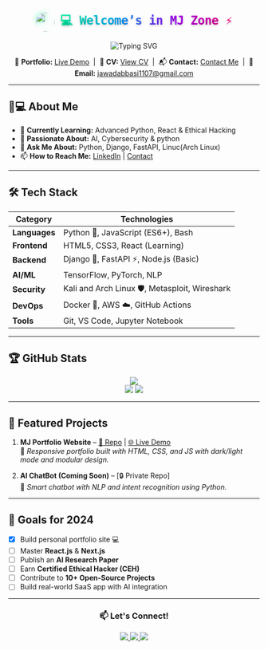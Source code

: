 <h1 align="center">
  <span style="font-size: 1.5rem; font-family: 'JetBrains Mono', 'Fira Code', monospace; letter-spacing: -0.5px; display: inline-flex; align-items: center; gap: 12px;">
    <img src="https://media.giphy.com/media/3ohzdIuqZs3hIwGJJq/giphy.gif"
         width="38px"
         style="vertical-align: middle; filter: drop-shadow(0 0 6px rgba(0,255,157,0.6)); border-radius: 50%;">
    <strong style="
      background: linear-gradient(90deg, #00ffaa, #00aaff, #aa00ff, #ff0080);
      -webkit-background-clip: text;
      -webkit-text-fill-color: transparent;
      font-weight: 900;
      text-shadow: 0 2px 4px rgba(0,0,0,0.2);">
      💻 Welcome’s in MJ Zone ⚡
    </strong>
  </span>
</h1>



<p align="center">
  <img src="https://readme-typing-svg.herokuapp.com?font=Fira+Code&pause=1000&color=00C9FF&width=500&lines=Python+%7C+Django+%7C+FastAPI;AI+%7C+Machine+Learning+Enthusiast;Cybersecurity+%7C+Ethical+Hacking;Open-Source+Contributor" alt="Typing SVG" />
</p>

<p align="center">
<p align="center">
  🔗 <strong>Portfolio:</strong> <a href="https://jawadabbasi14.github.io/Mj-Porfolio/" target="_blank">Live Demo</a> &nbsp;|&nbsp;
  📄 <strong>CV:</strong> <a href="https://jawadabbasi14.github.io/Mj-Porfolio/cv.html" target="_blank">View CV</a> &nbsp;|&nbsp;
  📬 <strong>Contact:</strong> <a href="https://jawadabbasi14.github.io/Mj-Porfolio/contactme.html" target="_blank">Contact Me</a> &nbsp;|&nbsp;
  📧 <strong>Email:</strong> <a href="mailto:jawadabbasi1107@gmail.com">jawadabbasi1107@gmail.com</a>
</p>


---

## 👨💻 **About Me**
- 🔭 **Currently Learning:** Advanced Python, React & Ethical Hacking  
- 🌱 **Passionate About:** AI, Cybersecurity & python 
- 💬 **Ask Me About:** Python, Django, FastAPI, Linuc(Arch Linux)  
- 📫 **How to Reach Me:** [LinkedIn](https://www.linkedin.com/in/mjabbasi-dev) | [Contact](file:///C:/Users/pc/Desktop/my-portfolio/cv.html)  

---

## 🛠️ **Tech Stack**
| Category        | Technologies                                                                 |
|----------------|-----------------------------------------------------------------------------|
| **Languages**  | Python 🐍, JavaScript (ES6+), Bash                                          |
| **Frontend**   | HTML5, CSS3, React (Learning)                                              |
| **Backend**    | Django 🍃, FastAPI ⚡, Node.js (Basic)                                      |
| **AI/ML**      | TensorFlow, PyTorch, NLP                                                   |
| **Security**   | Kali and Arch Linux 🛡️, Metasploit, Wireshark                                      |
| **DevOps**     | Docker 🐳, AWS ☁️, GitHub Actions                                          |
| **Tools**      | Git, VS Code, Jupyter Notebook                                             |

---

## 🏆 **GitHub Stats**
<p align="center">
  <img src="https://github-profile-summary-cards.vercel.app/api/cards/profile-details?username=JawadAbbasi14&theme=github_dark" /><br/>
  <img src="https://github-readme-stats.vercel.app/api?username=JawadAbbasi14&show_icons=true&theme=radical" />
  <img src="https://github-readme-streak-stats.herokuapp.com/?user=JawadAbbasi14&theme=radical" />
</p>

---

## 🌟 **Featured Projects**
1. **MJ Portfolio Website** – [🔗 Repo](https://github.com/JawadAbbasi14/Mj-Porfolio) | [🌐 Live Demo](https://jawadabbasi14.github.io/Mj-Porfolio/)  
   📝 *Responsive portfolio built with HTML, CSS, and JS with dark/light mode and modular design.*

2. **AI ChatBot (Coming Soon)** – [🔒 Private Repo]  
   📝 *Smart chatbot with NLP and intent recognition using Python.*

---

## 📌 **Goals for 2024**
- [x] Build personal portfolio site 💻  
- [ ] Master **React.js** & **Next.js**  
- [ ] Publish an **AI Research Paper**  
- [ ] Earn **Certified Ethical Hacker (CEH)**  
- [ ] Contribute to **10+ Open-Source Projects**  
- [ ] Build real-world SaaS app with AI integration

---

<div align="center">
  <h3>📫 Let's Connect!</h3>
  <a href="https://www.linkedin.com/in/mjabbasi-dev" target="_blank">
    <img src="https://img.shields.io/badge/LinkedIn-0077B5?style=for-the-badge&logo=linkedin&logoColor=white" />
  </a>
  <a href="https://twitter.com/mjabbasi_dev" target="_blank">
    <img src="https://img.shields.io/badge/Twitter-1DA1F2?style=for-the-badge&logo=twitter&logoColor=white" />
  </a>
  <a href="mailto:jawadabbasi1107@gmail.com" target="_blank">
    <img src="https://img.shields.io/badge/Gmail-D14836?style=for-the-badge&logo=gmail&logoColor=white" />
  </a>
</div>

